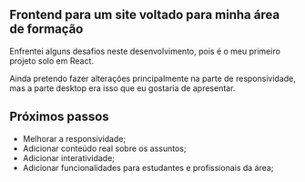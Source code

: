 <h2>Frontend para um site voltado para minha área de formação</h2>

Enfrentei alguns desafios neste desenvolvimento, pois é o meu primeiro projeto solo em React.

Ainda pretendo fazer alterações principalmente na parte de responsividade, mas a parte desktop era isso que eu gostaria de apresentar.

<h2>Próximos passos</h2>

* Melhorar a responsividade;
* Adicionar conteúdo real sobre os assuntos;
* Adicionar interatividade;
* Adicionar funcionalidades para estudantes e profissionais da área;
